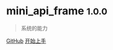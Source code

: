 # mini_api_frame <small>1.0.0</small>

> 系统的能力

[GitHub](https://github.com/smarty-kiki/mini_api_frame)
[开始上手](intro)
